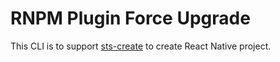 # RNPM Plugin Force Upgrade

This CLI is to support [sts-create](https://github.com/stssoftware/sts-create) to create React Native project.
